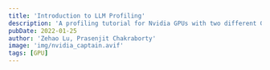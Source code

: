 ```yaml
---
title: 'Introduction to LLM Profiling'
description: 'A profiling tutorial for Nvidia GPUs with two different GPT-2 workflow'
pubDate: 2022-01-25
author: 'Zehao Lu, Prasenjit Chakraborty'
image: 'img/nvidia_captain.avif'
tags: [GPU]
---
```

